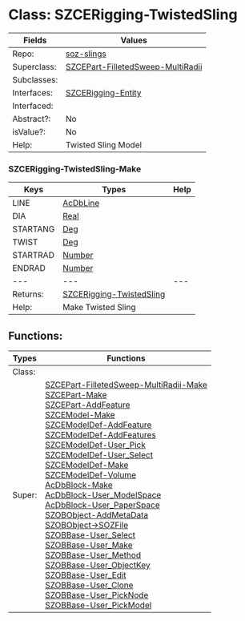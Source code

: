 
# Class:	SZCERigging-TwistedSling

| Fields | Values |
| --------- | --------- |
| Repo: | [soz-slings](/repos/soz-slings.html) |
| Superclass: | [SZCEPart-FilletedSweep-MultiRadii](SZCEPart-FilletedSweep-MultiRadii.html) |
| Subclasses: |  |
| Interfaces: | [SZCERigging-Entity](SZCERigging-Entity.html) |
| Interfaced: |  |
| Abstract?: | No |
| isValue?: | No |
| Help: | Twisted Sling Model |

### SZCERigging-TwistedSling-Make

| Keys | Types | Help |
| --------- | --------- | --------- |
| LINE | [AcDbLine](AcDbLine.html) |  |
| DIA | [Real](Real.html) |  |
| STARTANG | [Deg](Deg.html) |  |
| TWIST | [Deg](Deg.html) |  |
| STARTRAD | [Number](Number.html) |  |
| ENDRAD | [Number](Number.html) |  |
| --- | --- | --- |
| Returns: | [SZCERigging-TwistedSling](SZCERigging-TwistedSling.html) |
| Help: | Make Twisted Sling |


## Functions:

| Types | Functions |
| --------- | --------- |
| Class: |  |
| Super: | [SZCEPart-FilletedSweep-MultiRadii-Make](SZCEPart-FilletedSweep-MultiRadii.html) <br> [SZCEPart-Make](SZCEPart.html) <br> [SZCEPart-AddFeature](SZCEPart.html) <br> [SZCEModel-Make](SZCEModel.html) <br> [SZCEModelDef-AddFeature](SZCEModelDef.html) <br> [SZCEModelDef-AddFeatures](SZCEModelDef.html) <br> [SZCEModelDef-User_Pick](SZCEModelDef.html) <br> [SZCEModelDef-User_Select](SZCEModelDef.html) <br> [SZCEModelDef-Make](SZCEModelDef.html) <br> [SZCEModelDef-Volume](SZCEModelDef.html) <br> [AcDbBlock-Make](AcDbBlock.html) <br> [AcDbBlock-User_ModelSpace](AcDbBlock.html) <br> [AcDbBlock-User_PaperSpace](AcDbBlock.html) <br> [SZOBObject-AddMetaData](SZOBObject.html) <br> [SZOBObject->SOZFile](SZOBObject.html) <br> [SZOBBase-User_Select](SZOBBase.html) <br> [SZOBBase-User_Make](SZOBBase.html) <br> [SZOBBase-User_Method](SZOBBase.html) <br> [SZOBBase-User_ObjectKey](SZOBBase.html) <br> [SZOBBase-User_Edit](SZOBBase.html) <br> [SZOBBase-User_Clone](SZOBBase.html) <br> [SZOBBase-User_PickNode](SZOBBase.html) <br> [SZOBBase-User_PickModel](SZOBBase.html) |


